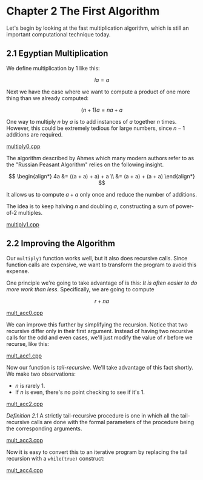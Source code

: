 # Chapter 2 The First Algorithm

Let's begin by looking at the fast multiplication algorithm, which
is still an important computational technique today.

## 2.1 Egyptian Multiplication

We define multiplication by $1$ like this:

$$
la = a
$$

Next we have the case where we want to compute a product of one more
thing than we already computed:

$$
(n + 1)a = na + a
$$

One way to multiply $n$ by $a$ is to add instances of $a$ together $n$
times. However, this could be extremely tedious for large numbers,
since $n - 1$ additions are required.

[multiply0.cpp](./multiply0.cpp)

The algorithm described by Ahmes which many modern authors refer to as
the "Russian Peasant Algorithm" relies on the following insight.

$$
\begin{align*}
4a &= ((a + a) + a) + a \\
   &= (a + a) + (a + a)
\end{align*}
$$

It allows us to compute $a + a$ only once and reduce the number of additions.

The idea is to keep halving $n$ and doubling $a$, constructing a sum of
power-of-2 multiples.

[multiply1.cpp](./multiply1.cpp)

## 2.2 Improving the Algorithm

Our `multiply1` function works well, but it also does recursive calls. Since
function calls are expensive, we want to transform the program to avoid this
expense.

One principle we're going to take advantage of is this: *It is often easier to*
*do more work than less*. Specifically, we are going to compute

$$
r + na
$$

[mult_acc0.cpp](./mult_acc0.cpp)

We can improve this further by simplifying the recursion. Notice that two
recursive differ only in their first argument. Instead of having two
recursive calls for the odd and even cases, we'll just modify the value of
$r$ before we recurse, like this:

[mult_acc1.cpp](./mult_acc1.cpp)

Now our function is *tail-recursive*. We'll take advantage of this fact shortly.
We make two observations:

+ $n$ is rarely 1.
+ If $n$ is even, there's no point checking to see if it's 1.

[mult_acc2.cpp](./mult_acc2.cpp)

*Definition 2.1* A strictly tail-recursive procedure is one in which all the
tail-recursive calls are done with the formal parameters of the procedure being
the corresponding arguments.

[mult_acc3.cpp](./mult_acc3.cpp)

Now it is easy to convert this to an iterative program by replacing the tail
recursion with a `while(true)` construct:

[mult_acc4.cpp](./mult_acc4.cpp)
